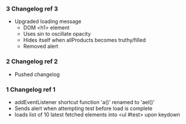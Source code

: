 ### 3 Changelog ref 3
- Upgraded loading message
    - DOM \<h1> element
    - Uses sin to oscillate opacity
    - Hides itself when allProducts becomes truthy/filled
    - Removed alert

### 2 Changelog ref 2
- Pushed changelog

### 1 Changelog ref 1
- addEventListener shortcut function 'a()' renamed to 'ael()'
- Sends alert when attempting test before load is complete
- loads list of 10 latest fetched elements into \<ul \#test> upon keydown